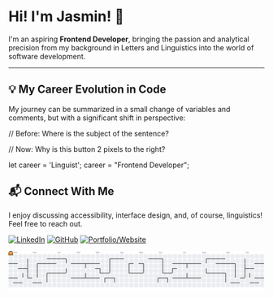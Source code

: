 # Hi! I'm Jasmin! 👋


I'm an aspiring **Frontend Developer**, bringing the passion and analytical precision from my background in Letters and Linguistics into the world of software development. 

---

## 💡 My Career Evolution in Code

My journey can be summarized in a small change of variables and comments, but with a significant shift in perspective:

// Before: Where is the subject of the sentence?

// Now: Why is this button 2 pixels to the right?

let career = 'Linguist';
career = "Frontend Developer";

## 📬 Connect With Me

I enjoy discussing accessibility, interface design, and, of course, linguistics! Feel free to reach out.

[![LinkedIn](https://img.shields.io/badge/LinkedIn-0A66C2?style=for-the-badge&logo=linkedin&logoColor=white)](https://www.linkedin.com/in/jasmincaroline/)
[![GitHub](https://img.shields.io/badge/GitHub-100000?style=for-the-badge&logo=github&logoColor=white)](https://github.com/jasmincaroline)
[![Portfolio/Website](https://img.shields.io/badge/Portfolio-FF61DA?style=for-the-badge&logo=google-chrome&logoColor=white)](https://jasmincaroline.dev)


<picture>
  <source media="(prefers-color-scheme: dark)" srcset="https://raw.githubusercontent.com/jasmincaroline/jasmincaroline/output/pacman-contribution-graph-dark.svg">
  <source media="(prefers-color-scheme: light)" srcset="https://raw.githubusercontent.com/jasmincaroline/jasmincaroline/output/pacman-contribution-graph.svg">
  <img alt="pacman contribution graph" src="https://raw.githubusercontent.com/jasmincaroline/jasmincaroline/output/pacman-contribution-graph.svg">
</picture>

###
